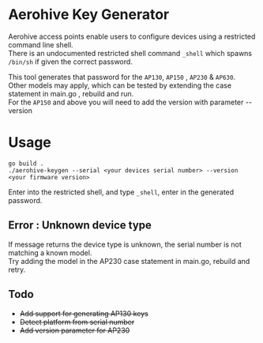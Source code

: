 # Aerohive Key Generator
Aerohive access points enable users to configure devices using a restricted command line shell.  
There is an undocumented restricted shell command `_shell` which spawns `/bin/sh` if given the correct password.  

This tool generates that password for the `AP130`, `AP150` , `AP230` & `AP630`.  
Other models may apply, which can be tested by extending the case statement in main.go , rebuild and run.  
For the `AP150` and above you will need to add the version with parameter --version  

# Usage
```
go build .
./aerohive-keygen --serial <your devices serial number> --version <your firmware version>
```
Enter into the restricted shell, and type `_shell`, enter in the generated password.  

## Error : Unknown device type
If message returns the device type is unknown, the serial number is not matching a known model.  
Try adding the model in the AP230 case statement in main.go, rebuild and retry.  

## Todo
- ~~Add support for generating AP130 keys~~
- ~~Detect platform from serial number~~
- ~~Add version parameter for AP230~~




